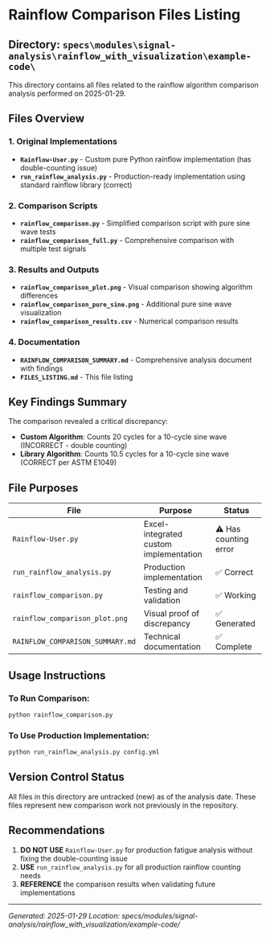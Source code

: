 # Rainflow Comparison Files Listing

## Directory: `specs\modules\signal-analysis\rainflow_with_visualization\example-code\`

This directory contains all files related to the rainflow algorithm comparison analysis performed on 2025-01-29.

## Files Overview

### 1. Original Implementations
- **`Rainflow-User.py`** - Custom pure Python rainflow implementation (has double-counting issue)
- **`run_rainflow_analysis.py`** - Production-ready implementation using standard rainflow library (correct)

### 2. Comparison Scripts
- **`rainflow_comparison.py`** - Simplified comparison script with pure sine wave tests
- **`rainflow_comparison_full.py`** - Comprehensive comparison with multiple test signals

### 3. Results and Outputs
- **`rainflow_comparison_plot.png`** - Visual comparison showing algorithm differences
- **`rainflow_comparison_pure_sine.png`** - Additional pure sine wave visualization
- **`rainflow_comparison_results.csv`** - Numerical comparison results

### 4. Documentation
- **`RAINFLOW_COMPARISON_SUMMARY.md`** - Comprehensive analysis document with findings
- **`FILES_LISTING.md`** - This file listing

## Key Findings Summary

The comparison revealed a critical discrepancy:
- **Custom Algorithm**: Counts 20 cycles for a 10-cycle sine wave (INCORRECT - double counting)
- **Library Algorithm**: Counts 10.5 cycles for a 10-cycle sine wave (CORRECT per ASTM E1049)

## File Purposes

| File | Purpose | Status |
|------|---------|--------|
| `Rainflow-User.py` | Excel-integrated custom implementation | ⚠️ Has counting error |
| `run_rainflow_analysis.py` | Production implementation | ✅ Correct |
| `rainflow_comparison.py` | Testing and validation | ✅ Working |
| `rainflow_comparison_plot.png` | Visual proof of discrepancy | ✅ Generated |
| `RAINFLOW_COMPARISON_SUMMARY.md` | Technical documentation | ✅ Complete |

## Usage Instructions

### To Run Comparison:
```bash
python rainflow_comparison.py
```

### To Use Production Implementation:
```bash
python run_rainflow_analysis.py config.yml
```

## Version Control Status

All files in this directory are untracked (new) as of the analysis date.
These files represent new comparison work not previously in the repository.

## Recommendations

1. **DO NOT USE** `Rainflow-User.py` for production fatigue analysis without fixing the double-counting issue
2. **USE** `run_rainflow_analysis.py` for all production rainflow counting needs
3. **REFERENCE** the comparison results when validating future implementations

---

*Generated: 2025-01-29*
*Location: specs/modules/signal-analysis/rainflow_with_visualization/example-code/*